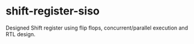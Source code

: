 # shift-register-siso
Designed Shift register using flip flops, concurrent/parallel execution  and RTL design.
